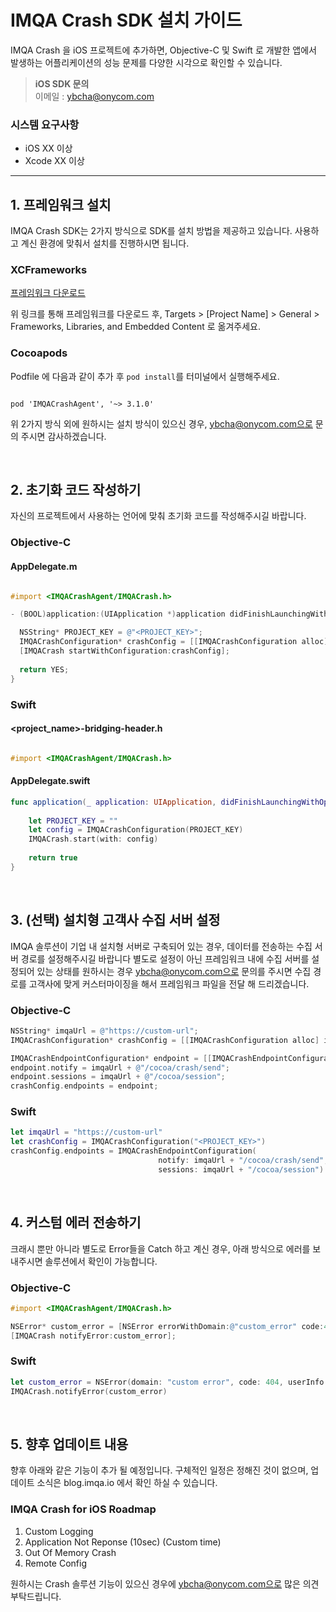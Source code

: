 # IMQA Crash SDK 설치 가이드 

IMQA Crash 을 iOS 프로젝트에 추가하면, Objective-C 및 Swift 로 개발한 앱에서 발생하는 어플리케이션의 성능 문제를 다양한 시각으로 확인할 수 있습니다.

> **iOS SDK 문의** </br>
> 이메일 : ybcha@onycom.com

### 시스템 요구사항 

* iOS XX 이상 
* Xcode XX 이상 

---

## 1. 프레임워크 설치 

IMQA Crash SDK는 2가지 방식으로 SDK를 설치 방법을 제공하고 있습니다. 사용하고 계신 환경에 맞춰서 설치를 진행하시면 됩니다.

### XCFrameworks 

[프레임워크 다운로드]() 

위 링크를 통해 프레임워크를 다운로드 후, Targets > [Project Name] > General > Frameworks, Libraries, and Embedded Content 로 옮겨주세요.

### Cocoapods 

Podfile 에 다음과 같이 추가 후 `pod install`를 터미널에서 실행해주세요. 
```Podfile 

pod 'IMQACrashAgent', '~> 3.1.0'

```

위 2가지 방식 외에 원하시는 설치 방식이 있으신 경우, ybcha@onycom.com으로 문의 주시면 감사하겠습니다. 

</br>

## 2. 초기화 코드 작성하기 

자신의 프로젝트에서 사용하는 언어에 맞춰 초기화 코드를 작성해주시길 바랍니다. 

### Objective-C 

#### AppDelegate.m
```Objectivec

#import <IMQACrashAgent/IMQACrash.h>

- (BOOL)application:(UIApplication *)application didFinishLaunchingWithOptions:(NSDictionary *)launchOptions {

  NSString* PROJECT_KEY = @"<PROJECT_KEY>";
  IMQACrashConfiguration* crashConfig = [[IMQACrashConfiguration alloc] initWithApiKey:PROJECT_KEY];
  [IMQACrash startWithConfiguration:crashConfig];
  
  return YES; 
}

```

### Swift 

#### <project_name>-bridging-header.h
```objectivec 

#import <IMQACrashAgent/IMQACrash.h>

```

#### AppDelegate.swift
```swift 
func application(_ application: UIApplication, didFinishLaunchingWithOptions launchOptions: [UIApplication.LaunchOptionsKey: Any]?) -> Bool {
        
    let PROJECT_KEY = ""
    let config = IMQACrashConfiguration(PROJECT_KEY)
    IMQACrash.start(with: config)
    
    return true
}
```

</br>

## 3. (선택) 설치형 고객사 수집 서버 설정

IMQA 솔루션이 기업 내 설치형 서버로 구축되어 있는 경우, 데이터를 전송하는 수집 서버 경로를 설정해주시길 바랍니다
별도로 설정이 아닌 프레임워크 내에 수집 서버를 설정되어 있는 상태를 원하시는 경우 ybcha@onycom.com으로 문의를 주시면 수집 경로를 고객사에 맞게 커스터마이징을 해서 프레임워크 파일을 전달 해 드리겠습니다. 

### Objective-C 

```Objectivec
NSString* imqaUrl = @"https://custom-url";
IMQACrashConfiguration* crashConfig = [[IMQACrashConfiguration alloc] initWithApiKey:PROJECT_KEY];

IMQACrashEndpointConfiguration* endpoint = [[IMQACrashEndpointConfiguration alloc] init]; 
endpoint.notify = imqaUrl + @"/cocoa/crash/send";
endpoint.sessions = imqaUrl + @"/cocoa/session"; 
crashConfig.endpoints = endpoint;
```

### Swift 

```swift 
let imqaUrl = "https://custom-url"
let crashConfig = IMQACrashConfiguration("<PROJECT_KEY>")
crashConfig.endpoints = IMQACrashEndpointConfiguration(
                                 notify: imqaUrl + "/cocoa/crash/send",
                                 sessions: imqaUrl + "/cocoa/session")
```

</br>

## 4. 커스텀 에러 전송하기 

크래시 뿐만 아니라 별도로 Error들을 Catch 하고 계신 경우, 아래 방식으로 에러를 보내주시면 솔루션에서 확인이 가능합니다. 

### Objective-C 

```Objectivec
#import <IMQACrashAgent/IMQACrash.h>

NSError* custom_error = [NSError errorWithDomain:@"custom_error" code:404 userInfo:NULL];
[IMQACrash notifyError:custom_error];
```

### Swift 

```swift 
let custom_error = NSError(domain: "custom error", code: 404, userInfo: nil)
IMQACrash.notifyError(custom_error)
```

</br>

## 5. 향후 업데이트 내용 

향후 아래와 같은 기능이 추가 될 예정입니다. 구체적인 일정은 정해진 것이 없으며, 업데이트 소식은 blog.imqa.io 에서 확인 하실 수 있습니다. 

### IMQA Crash for iOS Roadmap
1. Custom Logging  
2. Application Not Reponse (10sec) (Custom time) 
3. Out Of Memory Crash 
4. Remote Config

원하시는 Crash 솔루션 기능이 있으신 경우에 ybcha@onycom.com으로 많은 의견 부탁드립니다. 

